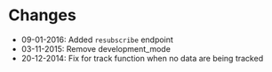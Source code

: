 Changes
==========

* 09-01-2016: Added `resubscribe` endpoint
* 03-11-2015: Remove development_mode
* 20-12-2014: Fix for track function when no data are being tracked
